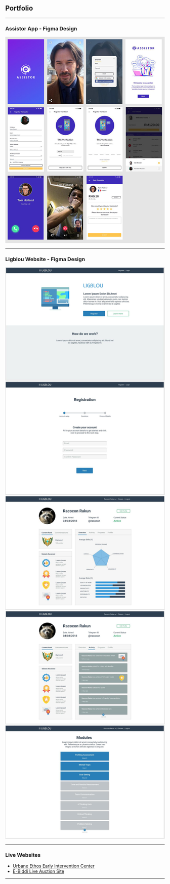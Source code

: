## Portfolio

---

### Assistor App - Figma Design 


<img src="images/pic001.jpg?raw=true"/>

---

### Ligblou Website - Figma Design 


<img src="images/007.jpg?raw=true"/>
<br>
<img src="images/008.jpg?raw=true"/>
<br>
<img src="images/011.jpg?raw=true"/>
<br>
<img src="images/012.jpg?raw=true"/>
<br>
<img src="images/013.jpg?raw=true"/>

---


### Live Websites

- [Urbane Ethos Early Intervention Center](https://www.urbaneethos.center/)
- [E-Biddi Live Auction Site](https://auction.e-biddi.com/events)

---

